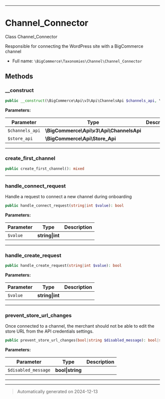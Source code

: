 ***

# Channel_Connector

Class Channel_Connector

Responsible for connecting the WordPress site with
a BigCommerce channel

* Full name: `\BigCommerce\Taxonomies\Channel\Channel_Connector`




## Methods


### __construct



```php
public __construct(\BigCommerce\Api\v3\Api\ChannelsApi $channels_api, \BigCommerce\Api\Store_Api $store_api): mixed
```








**Parameters:**

| Parameter | Type | Description |
|-----------|------|-------------|
| `$channels_api` | **\BigCommerce\Api\v3\Api\ChannelsApi** |  |
| `$store_api` | **\BigCommerce\Api\Store_Api** |  |





***

### create_first_channel



```php
public create_first_channel(): mixed
```












***

### handle_connect_request

Handle a request to connect a new channel during onboarding

```php
public handle_connect_request(string|int $value): bool
```








**Parameters:**

| Parameter | Type | Description |
|-----------|------|-------------|
| `$value` | **string&#124;int** |  |





***

### handle_create_request



```php
public handle_create_request(string|int $value): bool
```








**Parameters:**

| Parameter | Type | Description |
|-----------|------|-------------|
| `$value` | **string&#124;int** |  |





***

### prevent_store_url_changes

Once connected to a channel, the merchant should not be able to edit the store
URL from the API credentials settings.

```php
public prevent_store_url_changes(bool|string $disabled_message): bool|string
```








**Parameters:**

| Parameter | Type | Description |
|-----------|------|-------------|
| `$disabled_message` | **bool&#124;string** |  |





***


***
> Automatically generated on 2024-12-13
